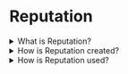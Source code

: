 # Reputation

<details>

<summary>What is Reputation?</summary>

<mark style="color:green;">**`oneliner`**</mark>

Reputation is the measurable unit of user competence.

<mark style="color:blue;">**`extended`**</mark>

Uvio users are predominantly evaluated based on their gained reputation. On the Uvio platform it is not important how many followers, likes or views a user may generate. What we value on the Uvio platform is how right or wrong users are in making statements and decisions. The degree of rightness and wrongness that Uvio users reach over time is measured in reputation. And by participating on the Uvio platform any user may gain or lose reputation based on their own actions. Additionally, more reputation gained allows any user to have more impact across the Uvio platform since all actions and decisions are reputation weighted.

For instance, a user with a higher amount of reputation may be able to dispute or nullify any claim, whereas a user with a lower amount of reputation would may not be able to do so. Higher reputation users are automatically enabled to participate in higher stakes outcomes on the Uvio platform. And while there is no means to buy excessive amounts of reputation, every user must earn the privilege and trust of the community in order to participate in such higher stakes outcomes.

</details>

<details>

<summary>How is Reputation created?</summary>

<mark style="color:green;">**`oneliner`**</mark>

Reputation can be bought by depositing ETH into a smart contract.

<mark style="color:blue;">**`extended`**</mark>

It is important for reputation to be inherently valuable in the real world. Users will only act with care in an adversarial system if they have something precious to lose.&#x20;

Every user receives an initial minimum amount of reputation to begin with. Every user has to start with the bare minimum without exceptions. Upon participating in Uvio's prediction markets, reputation may be gained and lost. Therefore reputation can always be bought in order to maintain a minimum amount of reputation that enables every user to participate in the system.

</details>

<details>

<summary>How is Reputation used?</summary>

<mark style="color:green;">**`oneliner`**</mark>

Reputation is used to express opinions, not to verify truth.

<mark style="color:blue;">**`extended`**</mark>

Anyone can stake any amount of reputation when expressing opinions on proposed claims. But verifying the truth on resolving claims will be done by an equal weighted randomized committee on an incentivized "one user one vote" basis.

Excessive amounts of reputation cannot be used to influence final decision making proportionally to a user's reputation. It is a critical property for the system to maintain that reputation cannot be used to verify the truth. For instance, no rich person should ever be able to swing a vote only because they have a lot of money. The true outcomes of the real world have to be verified by an incentivized random set of users, so that the system can guarantee the highest degree of random truth sampling.

</details>
